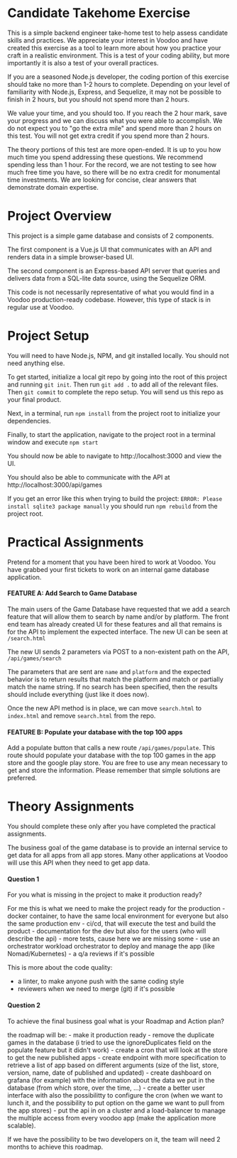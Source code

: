 # Candidate Takehome Exercise
This is a simple backend engineer take-home test to help assess candidate skills and practices.  We appreciate your interest in Voodoo and have created this exercise as a tool to learn more about how you practice your craft in a realistic environment.  This is a test of your coding ability, but more importantly it is also a test of your overall practices.

If you are a seasoned Node.js developer, the coding portion of this exercise should take no more than 1-2 hours to complete.  Depending on your level of familiarity with Node.js, Express, and Sequelize, it may not be possible to finish in 2 hours, but you should not spend more than 2 hours.  

We value your time, and you should too.  If you reach the 2 hour mark, save your progress and we can discuss what you were able to accomplish.  We do not expect you to "go the extra mile" and spend more than 2 hours on this test.  You will not get extra credit if you spend more than 2 hours.

The theory portions of this test are more open-ended.  It is up to you how much time you spend addressing these questions.  We recommend spending less than 1 hour.  For the record, we are not testing to see how much free time you have, so there will be no extra credit for monumental time investments.  We are looking for concise, clear answers that demonstrate domain expertise.

# Project Overview
This project is a simple game database and consists of 2 components.  

The first component is a Vue.js UI that communicates with an API and renders data in a simple browser-based UI.

The second component is an Express-based API server that queries and delivers data from a SQL-lite data source, using the Sequelize ORM.

This code is not necessarily representative of what you would find in a Voodoo production-ready codebase.  However, this type of stack is in regular use at Voodoo.

# Project Setup
You will need to have Node.js, NPM, and git installed locally.  You should not need anything else.

To get started, initialize a local git repo by going into the root of this project and running `git init`.  Then run `git add .` to add all of the relevant files.  Then `git commit` to complete the repo setup.  You will send us this repo as your final product.
  
Next, in a terminal, run `npm install` from the project root to initialize your dependencies.

Finally, to start the application, navigate to the project root in a terminal window and execute `npm start`

You should now be able to navigate to http://localhost:3000 and view the UI.

You should also be able to communicate with the API at http://localhost:3000/api/games

If you get an error like this when trying to build the project: `ERROR: Please install sqlite3 package manually` you should run `npm rebuild` from the project root.

# Practical Assignments
Pretend for a moment that you have been hired to work at Voodoo.  You have grabbed your first tickets to work on an internal game database application. 

#### FEATURE A: Add Search to Game Database
The main users of the Game Database have requested that we add a search feature that will allow them to search by name and/or by platform.  The front end team has already created UI for these features and all that remains is for the API to implement the expected interface.  The new UI can be seen at `/search.html`

The new UI sends 2 parameters via POST to a non-existent path on the API, `/api/games/search`

The parameters that are sent are `name` and `platform` and the expected behavior is to return results that match the platform and match or partially match the name string.  If no search has been specified, then the results should include everything (just like it does now).

Once the new API method is in place, we can move `search.html` to `index.html` and remove `search.html` from the repo.

#### FEATURE B: Populate your database with the top 100 apps
Add a populate button that calls a new route `/api/games/populate`.  This route should populate your database with the top 100 games in the app store and the google play store.  You are free to use any mean necessary to get and store the information.  Please remember that simple solutions are preferred.


# Theory Assignments
You should complete these only after you have completed the practical assignments.

The business goal of the game database is to provide an internal service to get data for all apps from all app stores.  Many other applications at Voodoo will use this API when they need to get app data. 

#### Question 1
For you what is missing in the project to make it production ready?

For me this is what we need to make the project ready for the production
    - docker container, to have the same local environment for everyone but also the same production env
    - ci/cd, that will execute the test and build the product
    - documentation for the dev but also for the users (who will describe the api)
    - more tests, cause here we are missing some
    - use an orchestrator workload orchestrator to deploy and manage the app (like Nomad/Kubernetes)
    - a q/a reviews if it's possible
    
This is more about the code quality:    
- a linter, to make anyone push with the same coding style
- reviewers when we need to merge (git) if it's possible 


#### Question 2
To achieve the final business goal what is your Roadmap and Action plan?

the roadmap will be:
    - make it production ready
    - remove the duplicate games in the database (i tried to use the ignoreDuplicates field on the populate feature but it didn't work)
    - create a cron that will look at the store to get the new published apps
    - create endpoint with more specification to retrieve a list of app based on different arguments (size of the list, store, version, name, date of published and updated)
    - create dashboard on grafana (for example) with the information about  the data we put in the database (from which store, over the time, ...)
    - create a better user interface with also the possibilitty to configure the cron (when we want to lunch it, and the possibility to put option on the game we want to pull from the app stores)
    - put the api in on a cluster and a load-balancer to manage the multiple access from every voodoo app (make the application more scalable).

If we have the possibility to be two developers on it, the team will need 2 months to achieve this roadmap.





